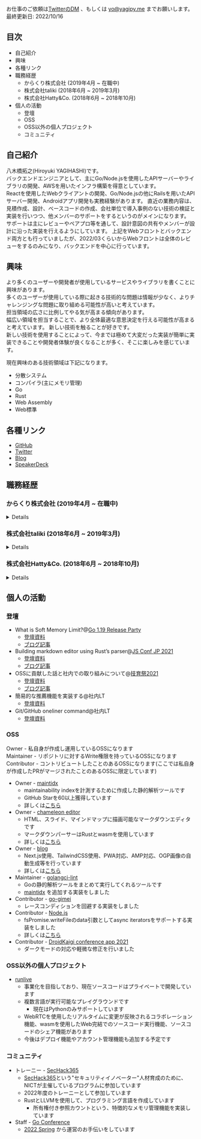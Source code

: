 お仕事のご依頼は[TwitterのDM](https://twitter.com/messages/compose?recipient_id=812979422554779648) 、もしくは yo@yagipy.me までお願いします。  
最終更新日: 2022/10/16

## 目次
- 自己紹介
- 興味
- 各種リンク
- 職務経歴
  - からくり株式会社 (2019年4月 ~ 在職中)
  - 株式会社taliki (2018年6月 ~ 2019年3月)
  - 株式会社Hatty&Co. (2018年6月 ~ 2018年10月)
- 個人の活動
  - 登壇
  - OSS
  - OSS以外の個人プロジェクト
  - コミュニティ

## 自己紹介
八木橋拓之(Hiroyuki YAGIHASHI)です。  
バックエンドエンジニアとして、主にGo/Node.jsを使用したAPIサーバーやライブラリの開発、AWSを用いたインフラ構築を得意としています。  
Reactを使用したWebクライアントの開発、Go/Node.jsの他にRailsを用いたAPIサーバー開発、Androidアプリ開発も実務経験があります。
直近の業務内容は、見積作成、設計、ベースコードの作成、会社単位で導入事例のない技術の検証と実装を行いつつ、他メンバーのサポートをするというのがメインになります。
サポートは主にレビューやペアプロ等を通して、設計意図の共有やメンバーが設計に沿った実装を行えるようにしています。
上記をWebフロントとバックエンド両方とも行っていましたが、2022/03くらいからWebフロントは全体のレビューをするのみになり、バックエンドを中心に行っています。

## 興味
より多くのユーザーや開発者が使用しているサービスやライブラリを書くことに興味があります。  
多くのユーザーが使用している際に起きる技術的な問題は情報が少なく、よりチャレンジングな問題に取り組める可能性が高いと考えています。  
担当領域の広さに比例してやる気が高まる傾向があります。  
幅広い領域を担当することで、より全体最適な意思決定を行える可能性が高まると考えています。
新しい技術を触ることが好きです。  
新しい技術を使用することによって、今までは極めて大変だった実装が簡単に実装できることや開発者体験が良くなることが多く、そこに楽しみを感じています。

現在興味のある技術領域は下記になります。
- 分散システム
- コンパイラ(主にメモリ管理)
- Go
- Rust
- Web Assembly
- Web標準

## 各種リンク
- [GitHub](https://github.com/yagipy)
- [Twitter](https://twitter.com/yagipy_)
- [Blog](https://blog.yagipy.me)
- [SpeakerDeck](https://speakerdeck.com/yagipy)

## 職務経歴
### からくり株式会社 (2019年4月 ~ 在職中)
<details>

2019年4月に新卒入社。  
テックリード(Webフロントエンド/バックエンド)、教育グループリーダー、ソフトウェアエンジニアを担当しています。

#### テックリードとして (2021年4月 ~ 在職中)
<details>

Webフロントエンド/バックエンドに関する見積作成や設計、技術選定、レビュー(主に実装)、ドキュメンテーションを担当しています。

TODO: 更新する
- open apiやGraphQL、gRPCを使用したスキーマ駆動開発の導入
  - GraphQL(gqlgen, graphql-ruby, apollo-client)の導入
  - gRPCの導入(ruby, golangのサービス間通信、grpc-gatewayを使用したHTTP通信の提供)
- terraformを使用したIaCの導入(Ansibleは導入済)
- Next.jsの導入
- Recoilの導入
- ECS on Fargateを使用した本番環境のDocker化
  - 開発環境でのみ使用されていたDockerを本番環境に導入
</details>

#### 教育グループリーダーとして (2020年9月 ~ 在職中)
<details>

### 概要
教育グループでは、会社レベルでの教育に関する施策の立案や実行を担当しました。  
エンジニア評価制度に関しても作成しました。
施策の立案や実行の過程で、"学習する組織"や"リファクタリング•ウェットウェア"、"成人発達理論による能力の成長"という本を読み、体系的な能力開発に関する知識を得ることができました。
主に行った施策は下記になります。

- KGI/KPIの立案・作成・運用
- エンジニア評価制度(コンピテンシーマトリクス)の立案・作成・運用
- エンジニアメンターシップ制度の立案・作成・実施・運用
- 研修制度のプラッシュアップ
- テックリードによる塾形式の勉強会の立案・実施
- ライブラリ/設計比較検討会の立案・実施
</details>

#### ソフトウェアエンジニアとして (2019年4月 ~ 在職中)
<details>

プロジェクトは抜粋しています。  
各プロジェクトの項目は"プロジェクト概要と担当領域"、"役割"、"担当工程"、"使用技術"、"担当業務"で構成されていますが、
リードエンジニアを担当したプロジェクトのみ"利用技術や技術選定に関する思考と行動"を追加しています。  

詳細については下記ブログにまとめています。  
[2021年の詳細](https://blog.yagipy.me/2021-in-review)  
[2020年の詳細](https://blog.yagipy.me/2020-in-review)

### オンライン診療アプリ(2021/11~現在)

#### プロジェクト概要と担当領域
オンライン診療や医師とのチャットを行うことができるアプリです。
患者用のWebアプリと医療従事者用のWebアプリ、システム管理者用のWebアプリ、各Webアプリとネイティブアプリに提供するAPIサーバー、インフラ構築を担当しました。

#### 利用技術や技術選定に関する思考と行動
工事現場での無傷事故報告アプリで発生した問題の解決を試みました。
TODO: 更新する

#### 役割  
- Webフロントエンド/バックエンドのリードエンジニア
- Webフロントエンド/バックエンドのプロジェクトマネジメント(メンバー数最大6名)
  - スケジュール/進捗管理
  - 品質管理(レビュー、ペアプロ)
  - 業務委託面談

#### 担当工程
- 要件定義
- 設計
- 実装
- テスト

#### 使用技術
- Go
  - gqlgen
  - ent
- GMOPayment
- Twilio
- AWS
  - ECS on Fargate
  - Aurora(MySQL互換)
- React
  - vite
  - ChakraUI

#### 担当業務  
- お客さんとのMTG
  - 技術的な部分に関しての質問回答
- 工数見積
- 要件が技術的に可能かどうかの検証、外部APIとの連携フロー構築、DB設計、API設計、技術選定
- 外部APIとの連携フロー構築
- Twilioを使用したビデオ通話機能
- GMOPaymentを使用したサブスクリプション課金機能
- 詳細設計(DB設計、API設計、技術選定)
- gqlgen、entを使用したベースコードの構築
- 会社単位で導入事例のない技術の検証と実装
- GraphQL subscription、redis pubsub、goroutineを使用したリアルタイムチャット機能の検証、実装

### 工事現場での無傷事故報告アプリ(2021/06~現在)

#### プロジェクト概要と担当領域
工事現場で無傷事故(ヒヤリハット)が発生した際に報告を行うアプリ。
報告された内容を確認する管理者用のWeb画面、ネイティブアプリと管理者用Web画面に提供するAPI開発を担当。  

#### 利用技術や技術選定に関する思考
大きく3つのチャレンジを行いました。
- Goの導入
- gRPCを使用したスキーマ駆動開発の導入
- ECS on Fargateを使用した本番環境のDocker化

Goの導入から説明します。
今まで会社がメインで使用していたサーバーサイドの言語はRubyでしたが、この案件で初めてGoを導入しました。  
導入した理由としては、
ただ、社内でGoを書ける人が少なかったので、アプリケーションレイヤをマイクロサービス化し部分的かつ段階的にGoを導入しました。  
具体的にはゲートウェイサーバーはGo、他のサーバーは書けるメンバーが多く社内に知見がたまっているという点でRubyを採用しました。

gRPCを使用したスキーマ駆動開発の導入について説明します。
APIのインターフェースはフロントエンドとバックエンドの間で共通の認識を持つ必要があります。
今までのプロジェクトではAPIのインターフェースはドキュメントか口頭によって共有されていました。
しかし、下記のような問題が発生していました。
- ドキュメント
  - APIの数が多くなると管理が難しくなり、実装とドキュメントの内容が乖離してしまう
  - 人によって書き方にばらつきがあり、認識を合わせるのに時間がかかる
- 口頭
  - 共有された内容を後から参照できない

上記の問題を解決するために、gRPCを使用したスキーマ駆動開発を導入しました。
grpc-gatewayを使用して各クライアント(Webフロント、iOS、Android)にはREST APIも提供する形を取りました。  
このことによってgRPCを導入した影響を最小限にしつつ、スキーマファーストな開発を導入することに成功しました。

ECS on Fargateを使用した本番環境のDocker化について説明します。
今まではAWS EC2にAnsibleでプロビジョニングする形でしたが、サーバーレスかつコンテナ化を実現したいという理由で、ECS on Fargate上に構築しました。
サーバーレスかつコンテナ化することで、インフラ管理コストの大幅な軽減、AutoScalingの容易化及び高速化を実現できました。

#### 役割
- Webフロントエンド、バックエンドのリードエンジニア
- Webフロントエンド、バックエンドのプロジェクトマネジメント(メンバー数最大5名)
  - スケジュール、進捗管理
  - 品質管理(レビュー、ペアプロ)

#### 担当工程
- 要件定義
- 設計
- 実装
- テスト

#### 技術  
- gRPC
  - grpc-gateway
- Go
- Ruby
  - guard
- ECS on Fargate
- GitHub Actions
- Next.js(React)
  - Recoil
  - TailwindCSS

#### 担当業務
- 詳細設計(DB設計、API設計、技術選定)
- grpc-gatewayを使用したgatewayサーバーの構築
- Rubyを使用したgRPCサーバーの構築
- Next.jsを使用した Web クライアントの構築
- ECS on Fargateでのインフラ構築
- GitHub Actionsを使用した自動デプロイフローの構築
- guardを使用したRubyサーバーのオートリロード

### 認証認可基盤システム(2020/10~現在)

#### プロジェクト概要と担当領域
社員が使うアプリの認証が各アプリのサーバーで実装しており、情報が散在していた。
その情報を集約することを目的に認証認可基盤を作成。
Web管理画面とAPI開発を担当。

#### 利用技術や技術選定に関する思考
インフラ構成や言語については、お客さんの方から要望があったため、要望に答える形で実装しました。
APIはAPI Gateway + Lambdaの構成になっています。
DBはRDSを使用しています。(コネクション管理はRDS Proxyを使用しています。)
管理画面は"アクセスをプライベートネットワークに閉じたい"という要件があったため、会社でよく使っていたS3の静的Webサイトホスティングを使用して、プライベートIPのみを設定できないか調査を行いました。
上記を調査しているタイミングでAWS PrivateLink for Amazon S3の一般提供が開始され、これで可能になると考えていたのですが、静的WebサイトホスティングはPrivateLinkに対応していないことがわかりました。
最終的にはEC2でホスティング(Nginxを使用しています)を行いました。

最初はお客さんの方でもAWS Web コンソールでインフラを変更する可能性があるということだったので、API全体の管理ライブラリは導入せず、デプロイや環境変数の切り替えはシェルスクリプトを独自に組んで使用していました。  
Serverless FrameworkやAWS SAMはインフラの設定に意図しない変更が出てしまうことを懸念して導入を見送っていました。  
ですが、取引会社さんの方で変更する部分が大体分かってきたというのもあり、取引会社さんと交渉し、大きな機能追加開発が入るタイミングでServerless Frameworkを導入しました。  
導入によって基盤全体の見通しが良くなっただけではなく、属人化の排除、インフラ設定の共通化、テスト環境と開発環境での実行が容易に出来るようになりました。
なお、上記のタイミングでJavaScriptからTypeScriptへの移行も行い、より安全に開発を行えるようになりました。

Webアプリは新しくRecoilを導入しました。

#### 役割
- Webフロントエンド、バックエンドのリードエンジニア
- Webフロントエンド、バックエンドのプロジェクトマネジメント(メンバー数最大2名)
  - スケジュール、進捗管理
  - 品質管理(レビュー、ペアプロ)

#### 担当工程
- 要件定義
- 設計
- 実装
- テスト

#### 使用技術
- Serverless Framework
- Node.js(JavaScript、TypeScript)
  - prisma
  - ldapjs
  - bcryptjs
  - samba-client
- AWS
  - Lambda
  - API Gateway
  - EC2(踏み台サーバー、管理画面のホスティングサーバーとして使用)
  - RDS
  - RDS Proxy
- Nginx
- React
  - Next.js
  - Recoil
  - TailwindCSS

#### 担当業務
- 技術選定
- ベースコードの作成
- バッチ処理の実装 
- Recoil

### 宿泊者管理サービス(2020/6 ~ 2020/9)

#### プロジェクト概要と担当領域
宿泊者の入退室を管理したり、管理者とチャットやビデオ通話を行うことが出来るアプリ。
管理者が使用するWebアプリとAPIサーバーを担当。

#### 利用技術や技術選定に関する思考
大きく3つのチャレンジを行いました。
- GraphQLの導入
- Next.jsの導入
- Terraformを使用したIaCの導入

GraphQLの導入ですが、大手ハウスメーカー顧客管理サービスで発生していた課題を解決することを試みました。
主に問題となっていたのは下記の3つです。
- 画面の表示要素を変えるたびに、API側のコードを修正する必要がある
- 1画面で複数のAPIを叩いており、画面描画に遅れが出ていた/フロント側で取得した値を管理しづらい
- APIが様々な画面で叩かれているため、どのレスポンスの値がどこで使われているか把握しづらく、レスポンスの値を削除しにくい

解決策として、下記の2つを候補として考えました。
- RESTにextendsやfieldsというリクエストパラメータを追加し、レスポンスをリクエストパラメータに応じて変更するようにする
- GraphQLを使用する

どちらでも解決可能でしたが、下記3つの理由によりGraphQLを採用しました。
- アプリのサイズが他アプリより大きくなく、挑戦的な技術選定が可能であるため
- 今後社内でGraphQLを導入する可能性を考え、小規模なアプリでGraphQLを使用することで、影響範囲を最小限にしつつ、社内にGraphQLの知見をためることができる
- コアロジックを分離しておけば低コストでRESTへの切り替えが可能であると判断したため

その結果、問題が解決されただけではなく、今後の開発においてもGraphQLという選択肢を取ることが以前より容易になり、会社全体としても問題解決の幅が広がったと考えています。

#### 役割
- Webフロントエンドのリードエンジニア
- バックエンドのリードエンジニア

#### 担当工程
- 要件定義
- 設計
- 実装
- テスト

#### 使用技術
- Ruby on Rails
  - graphql-ruby
- React
  - Next.js
- terraform

#### 担当業務
- graphql-rubyを使用したGraphQLサーバーのベースコード作成
- Next.jsを使用したWebアプリのベースコード作成
- terraformを使用したインフラ構築

### 大手ハウスメーカー顧客管理サービス(2020/2 ~ 2020/6)

#### プロジェクト概要と担当領域
ハウスメーカーと住宅を購入した顧客がコミュニケーションを取るアプリ。
顧客が使用するWebアプリと大手ハウスメーカーが使用するWebアプリ、それぞれのWeb画面に提供するAPIの開発を担当。

#### 役割   
- Webフロントエンドエンジニア
- バックエンドエンジニア

#### 担当工程
- 要件定義
- 設計
- 実装
- テスト

#### 使用技術  
- Ruby on Rails
- React
  - react-pdf
  - react-table

#### 担当業務  
- 複数画面のAPI繋ぎ込み(Webフロント)
- react-pdfを使用したWebフロントでのPDF生成(Webフロント)
- 複数ファイルのアップロード機能(Webフロント/バックエンド)
- react-tableを使用した週次カレンダー機能の作成(Webフロント/バックエンド)  
- 各区分ごとにソートを行う処理(バックエンド)
- パフォーマンスの最適化(バックエンド)

### 大手メガネメーカー店舗向けサービス(2019/6 ~ 2020/9)

#### プロジェクト概要と担当領域
メガネの販促アプリ。購入後は保険証をアプリで管理することが出来る。
実際にメガネを購入するユーザーが使用するAndroidアプリと、ネイティブアプリに提供するAPIサーバーを作成。

#### 役割
- バックエンドエンジニア
- Androidエンジニア

#### 担当工程
- 設計
- 実装
- テスト

#### 使用技術
- Ruby
  - Ruby on Rails
- Java(Android)

#### 担当業務
- バックエンド
  - 友達招待機能
  - Railsアップグレード(4.2->5.2)
  - GMOPaymentを使用した決済機能のベース実装
- Android
  - 楽天Pay、LINEPayの決済機能
  - クレジットカードのカメラ読み取り機能

</details>

</details>

### 株式会社taliki (2018年6月 ~ 2019年3月)
<details>

インターンとして参画、インフラエンジニアを担当しました。

#### プロジェクト概要と担当領域
SNS上で応援を集められるサービス"[ちあちあ](https://prtimes.jp/main/html/rd/p/000000003.000036295.html)"のインフラ構築を担当しました。

#### 役割
- インフラエンジニア

#### 使用技術
- AWS
  - EC2
  - ELB
  - Route53
- Nginx
- PostgreSQL

#### 担当工程
- 実装(インフラ構築)

#### 担当業務
- EC2上にDjango実行環境の構築
  - DB: PostgreSQL
  - Webサーバー: Nginx
- お名前.comからRoute53へのドメイン移管
- お名前.comからRoute53へDNSを変更

</details>

### 株式会社Hatty&Co. (2018年6月 ~ 2018年10月)
<details>

1人目のエンジニアとして参画、CTOを担当しました。  

#### プロジェクト概要と担当領域
大学のサークルを経由してチャットできるマッチングアプリ、"Camel"の構築を担当しました。  
資金調達や開発が難航したため、リリースには至りませんでした。

#### 役割
- エンジニア
- CTO

#### 使用技術
- Ruby on Rails
- AWS
  - EC2
  - ELB
  - Route53
  - RDS
- Nginx
- MySQL

#### 担当工程
- 要件定義
- 設計
- 実装
- テスト

#### 担当業務
- 機能一覧の作成
- API設計
- DB設計
- ユーザー、グループ、チャットルームのCRUD等、主要な機能を実装

</details>

## 個人の活動
### 登壇
- What is Soft Memory Limit?@[Go 1.19 Release Party](https://gocon.connpass.com/event/253355)
  - [登壇資料](https://speakerdeck.com/yagipy/what-is-soft-memory-limit)
  - [ブログ記事](https://blog.yagipy.me/go119party)
- Building markdown editor using Rust’s parser@[JS Conf JP 2021](https://jsconf.jp/2021)
  - [登壇資料](https://speakerdeck.com/yagipy/building-markdown-editor-using-rusts-parser)
  - [ブログ記事](https://blog.yagipy.me/jsconfjp-2021)
- OSSに貢献した話と社内での取り組みについて@[技育祭2021](https://talent.supporterz.jp/geeksai/2021)
  - [登壇資料](https://speakerdeck.com/yagipy/ossnigong-xian-sitahua-toshe-nei-tefalsequ-rizu-minituite)
  - [ブログ記事](https://blog.yagipy.me/geeksai-lt)
- 簡易的な推薦機能を実装する@社内LT
  - [登壇資料](https://speakerdeck.com/yagipy/jian-yi-de-natui-jian-ji-neng-woshi-zhuang-suru)
- Git/GitHub oneliner command@社内LT
  - [登壇資料](https://speakerdeck.com/yagipy/github-oneliner-command)

### OSS
Owner - 私自身が作成し運用しているOSSになります  
Maintainer - リポジトリに対するWrite権限を持っているOSSになります  
Contributor - コントリビュートしたことのあるOSSになります(ここでは私自身が作成したPRがマージされたことのあるOSSに限定しています)

- Owner - [maintidx](https://github.com/yagipy/maintidx)
  - maintainability indexを計測するために作成した静的解析ツールです 
  - GitHub Starを60以上獲得しています
  - 詳しくは[こちら](https://blog.yagipy.me/analyze-maintainability-index)
- Owner - [chameleon editor](https://cameleon-editor.netlify.app/)
  - HTML、スライド、マインドマップに描画可能なマークダウンエディタです 
  - マークダウンパーサーはRustとwasmを使用しています
  - 詳しくは[こちら](https://blog.yagipy.me/md-editor-with-rust-parser-on-the-web)
- Owner - [blog](https://blog.yagipy.me/)
  - Next.js使用、TailwindCSS使用、PWA対応、AMP対応、OGP画像の自動生成等を行っています
  - 詳しくは[こちら](https://blog.yagipy.me/build-blog)
- Maintainer - [golangci-lint](https://github.com/golangci/golangci-lint)
  - Goの静的解析ツールをまとめて実行してくれるツールです
  - [maintidx](https://github.com/yagipy/maintidx) を追加する実装をしました
- Contributor - [go-gimei](https://github.com/mattn/go-gimei)
  - レースコンディションを回避する実装をしました
- Contributor - [Node.js](https://github.com/nodejs/node)
  - fsPromise.writeFileのdata引数としてasync iteratorsをサポートする実装をしました
  - 詳しくは[こちら](https://blog.yagipy.me/nodejs-writefile-support-async-iterators)
- Contributor - [DroidKaigi conference app 2021](https://github.com/DroidKaigi/conference-app-2021)
  - ダークモードの対応や軽微な修正を行いました

### OSS以外の個人プロジェクト
- [runlive](https://runlive.netlify.app/)
  - 事業化を目指しており、現在ソースコードはプライベートで開発しています 
  - 複数言語が実行可能なプレイグラウンドです
    - 現在はPythonのみサポートしています
  - WebRTCを使用したリアルタイムに変更が反映されるコラボレーション機能、wasmを使用したWeb完結でのソースコード実行機能、ソースコードのシェア機能があります 
  - 今後はデプロイ機能やアカウント管理機能も追加する予定です

### コミュニティ
- トレーニー - [SecHack365](https://sechack365.nict.go.jp)
  - [SecHack365](https://sechack365.nict.go.jp)という"セキュリティイノベーター"人材育成のために、NICTが主催しているプログラムに参加しています
  - 2022年度のトレーニーとして参加しています
  - RustとLLVMを使用して、プログラミング言語を作成しています
    - 所有権付き参照カウントという、特徴的なメモリ管理機能を実装しています
- Staff - [Go Conference](https://gocon.jp)
  - [2022 Spring](https://gocon.jp/2022spring/) から運営のお手伝いをしています
